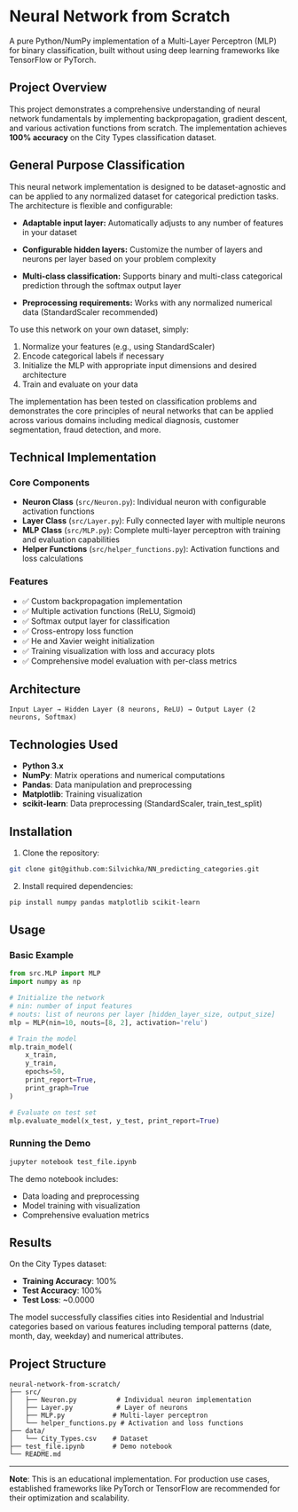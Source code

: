# Neural Network from Scratch

A pure Python/NumPy implementation of a Multi-Layer Perceptron (MLP) for binary classification, built without using deep learning frameworks like TensorFlow or PyTorch.

## Project Overview

This project demonstrates a comprehensive understanding of neural network fundamentals by implementing backpropagation, gradient descent, and various activation functions from scratch. The implementation achieves **100% accuracy** on the City Types classification dataset.

## General Purpose Classification
This neural network implementation is designed to be dataset-agnostic and can be applied to any normalized dataset for categorical prediction tasks. The architecture is flexible and configurable:

- **Adaptable input layer:** Automatically adjusts to any number of features in your dataset

- **Configurable hidden layers:** Customize the number of layers and neurons per layer based on your problem complexity

- **Multi-class classification:** Supports binary and multi-class categorical prediction through the softmax output layer

- **Preprocessing requirements:** Works with any normalized numerical data (StandardScaler recommended)

To use this network on your own dataset, simply:

1. Normalize your features (e.g., using StandardScaler)
2. Encode categorical labels if necessary 
3. Initialize the MLP with appropriate input dimensions and desired architecture 
4. Train and evaluate on your data

The implementation has been tested on classification problems and demonstrates the core principles of neural networks that can be applied across various domains including medical diagnosis, customer segmentation, fraud detection, and more.

## Technical Implementation

### Core Components

- **Neuron Class** (`src/Neuron.py`): Individual neuron with configurable activation functions
- **Layer Class** (`src/Layer.py`): Fully connected layer with multiple neurons
- **MLP Class** (`src/MLP.py`): Complete multi-layer perceptron with training and evaluation capabilities
- **Helper Functions** (`src/helper_functions.py`): Activation functions and loss calculations

### Features

- ✅ Custom backpropagation implementation
- ✅ Multiple activation functions (ReLU, Sigmoid)
- ✅ Softmax output layer for classification
- ✅ Cross-entropy loss function
- ✅ He and Xavier weight initialization
- ✅ Training visualization with loss and accuracy plots
- ✅ Comprehensive model evaluation with per-class metrics

## Architecture

```
Input Layer → Hidden Layer (8 neurons, ReLU) → Output Layer (2 neurons, Softmax)
```

## Technologies Used

- **Python 3.x**
- **NumPy**: Matrix operations and numerical computations
- **Pandas**: Data manipulation and preprocessing
- **Matplotlib**: Training visualization
- **scikit-learn**: Data preprocessing (StandardScaler, train_test_split)

## Installation

1. Clone the repository:
```bash
git clone git@github.com:Silvichka/NN_predicting_categories.git
```

2. Install required dependencies:
```bash
pip install numpy pandas matplotlib scikit-learn
```

## Usage

### Basic Example

```python
from src.MLP import MLP
import numpy as np

# Initialize the network
# nin: number of input features
# nouts: list of neurons per layer [hidden_layer_size, output_size]
mlp = MLP(nin=10, nouts=[8, 2], activation='relu')

# Train the model
mlp.train_model(
    x_train, 
    y_train, 
    epochs=50, 
    print_report=True, 
    print_graph=True
)

# Evaluate on test set
mlp.evaluate_model(x_test, y_test, print_report=True)
```

### Running the Demo

```bash
jupyter notebook test_file.ipynb
```

The demo notebook includes:
- Data loading and preprocessing
- Model training with visualization
- Comprehensive evaluation metrics

## Results

On the City Types dataset:
- **Training Accuracy**: 100%
- **Test Accuracy**: 100%
- **Test Loss**: ~0.0000

The model successfully classifies cities into Residential and Industrial categories based on various features including temporal patterns (date, month, day, weekday) and numerical attributes.

## Project Structure

```
neural-network-from-scratch/
├── src/
│   ├── Neuron.py          # Individual neuron implementation
│   ├── Layer.py           # Layer of neurons
│   ├── MLP.py            # Multi-layer perceptron
│   └── helper_functions.py # Activation and loss functions
├── data/
│   └── City_Types.csv    # Dataset
├── test_file.ipynb       # Demo notebook
└── README.md
```
---

**Note**: This is an educational implementation. For production use cases, established frameworks like PyTorch or TensorFlow are recommended for their optimization and scalability.